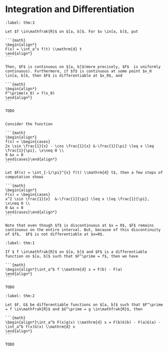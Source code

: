 # Integration and Differentiation

````{prf:theorem}
:label: thm:3

Let $f \in\mathfrak{R}$ on $[a, b]$. For $x \in[a, b]$, put 

```{math}
\begin{align*}
F(x) = \int_a^x f(t) \\mathrm{d} t
\end{align*}
```

Then, $F$ is continuous on $[a, b]$(more precisely, $F$  is uniformly continuous). Furthermore, if $f$ is continuous at some point $x_0 \in[a, b]$, then $F$ is differentiable at $x_0$, and 

```{math}
\begin{align*}
F^\prime(x_0) = f(x_0)
\end{align*}
```

````

````{prf:proof}
TODO
````

````{prf:example}

Consider the function 

```{math}
\begin{align*}
f(x) = \begin{cases}
2x \sin \frac{1}{x} - \cos \frac{1}{x} &-\frac{1}{\pi} \leq x \leq \frac{1}{\pi}, \x\neq 0 \\ 
0 &x = 0
\end{cases}\end{align*}
```

Let $F(x) = \int_{-1/\pi}^{x} f(t) \\mathrm{d} t$, then a few steps of computation shows 

```{math}
\begin{align*}
F(x) = \begin{cases}
x^2 \sin \frac{1}{x}  &-\frac{1}{\pi} \leq x \leq \frac{1}{\pi}, \x\neq 0 \\ 
0 &x = 0
\end{cases}\end{align*}
```

Note that even though $f$ is discontinuous at $x = 0$, $F$ remains continuous on the entire interval. But, because of this discontinuity of $f$,  $F$ is not differentiable at $x=0$.

````

````{prf:theorem}
:label: thm:1

If $ f \in\mathfrak{R}$ on $[a, b]$ and $F$ is a differentiable function on $[a, b]$ such that $F^\prime = f$, then we have

```{math}
\begin{align*}\int_a^b f \\mathrm{d} x = F(b) - F(a)
\end{align*}
```

````

````{prf:proof}
TODO
````

````{prf:theorem}
:label: thm:2

Let $F, G$ be differentiable functions on $[a, b]$ such that $F^\prime = f \in\mathfrak{R}$ and $G^\prime = g \in\mathfrak{R}$, then 

```{math}
\begin{align*}\int_a^b F(x)g(x) \\mathrm{d} x = F(b)G(b) - F(a)G(a) - \int_a^b f(x)G(x) \\mathrm{d} x
\end{align*}
```

````

````{prf:proof}
TODO
````
